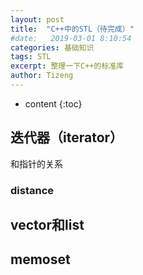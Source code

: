 ```yaml
---
layout: post
title:  "C++中的STL（待完成）"
#date:   2019-03-01 8:10:54
categories: 基础知识
tags: STL
excerpt: 整理一下C++的标准库
author: Tizeng
---
```


* content
{:toc}

## 迭代器（iterator）



和指针的关系

### distance

## vector和list

## memoset

